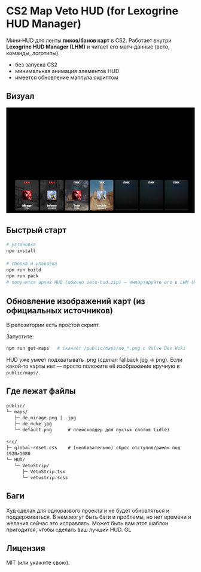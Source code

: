 # CS2 Map Veto HUD (for Lexogrine HUD Manager)

Мини‑HUD для ленты **пиков/банов карт** в CS2. Работает внутри **Lexogrine HUD Manager (LHM)** и читает его матч‑данные (вето, команды, логотипы).
- без запуска CS2
- минимальная анимация элементов HUD
- имеется обновление маппула скриптом

## Визуал
![Пример HUD](/screenshot.png)

## Быстрый старт
```bash
# установка
npm install

# сборка и упаковка
npm run build
npm run pack
# получится архив HUD (обычно veto-hud.zip) — импортируйте его в LHM (HUDs → Import)
```

## Обновление изображений карт (из официальных источников)
В репозитории есть простой скрипт.

Запустите:
```bash
npm run get-maps   # скачает /public/maps/de_*.png с Valve Dev Wiki
```
HUD уже умеет подхватывать .png (сделал fallback jpg → png).
Если какой‑то карты нет — просто положите её изображение вручную в `public/maps/`.

## Где лежат файлы
```
public/
└─ maps/
   ├─ de_mirage.png | .jpg
   ├─ de_nuke.jpg
   └─ default.png      # плейсхолдер для пустых слотов (idle)

src/
├─ global-reset.css    # (необязательно) сброс отступов/рамок под 1920×1080
└─ HUD/
   └─ VetoStrip/
      ├─ VetoStrip.tsx
      └─ vetostrip.scss
```
## Баги

Худ сделан для одноразвого проекта и не будет обновляться и поддерживаться. В нем могут быть баги и проблемы, но нет времени и желания сейчас это исправлять. Может быть вам этот шаблон пригодится, чтобы сделать ваш лучший HUD. GL

## Лицензия
MIT (или укажите свою).
